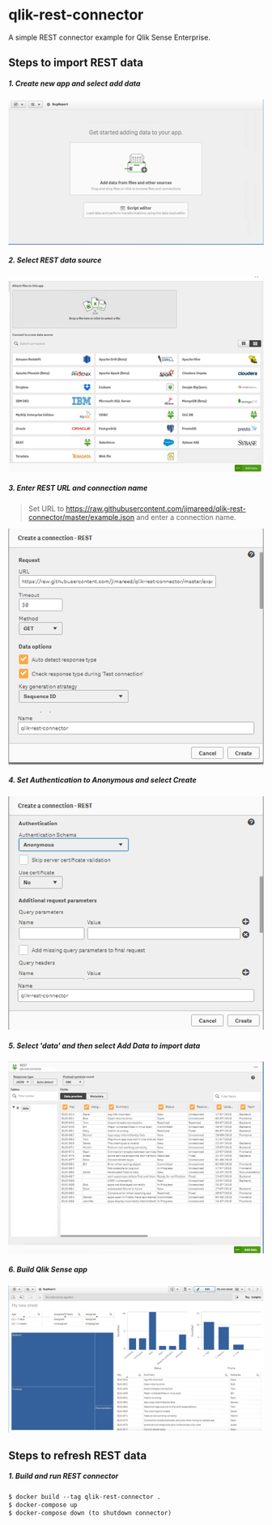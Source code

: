 # qlik-rest-connector

A simple REST connector example for Qlik Sense Enterprise.

## Steps to import REST data

##### 1. Create new app and select add data

![Create new app](./doc/add-data.png)

##### 2. Select REST data source

![Connect to data source](./doc/connect-to-data-source.png)

##### 3. Enter REST URL and connection name
> Set URL to https://raw.githubusercontent.com/jimareed/qlik-rest-connector/master/example.json and enter a connection name.

![Create Connection](./doc/create-connection.png)

##### 4. Set Authentication to Anonymous and select Create

![Create Connection authentication](./doc/create-connection-authentication.png)


##### 5. Select 'data' and then select Add Data to import data

![Import data](./doc/import-data.png)

##### 6. Build Qlik Sense app
![Bug report app](./doc/bug-report-app.png)


## Steps to refresh REST data
##### 1. Build and run REST connector
```
$ docker build --tag qlik-rest-connector .
$ docker-compose up
$ docker-compose down (to shutdown connector)
```
